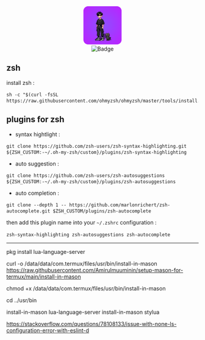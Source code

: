 <div id="header" align="center">
<img src="https://github.com/God7Wyn/mine/raw/refs/heads/main/me.png" width="100"/>
</div>
<div id="badges" align="center"><img src="https://img.shields.io/badge/Lexazsh-black?style=for-the-badge&logo=kalilinux&logoColor=blue" alt="Badge"/>
</div>

zsh
-

install zsh :

```
sh -c "$(curl -fsSL https://raw.githubusercontent.com/ohmyzsh/ohmyzsh/master/tools/install.sh)"
```
plugins for zsh 
-
- syntax hightlight :
```
git clone https://github.com/zsh-users/zsh-syntax-highlighting.git ${ZSH_CUSTOM:-~/.oh-my-zsh/custom}/plugins/zsh-syntax-highlighting
```
- auto suggestion :
```
git clone https://github.com/zsh-users/zsh-autosuggestions ${ZSH_CUSTOM:-~/.oh-my-zsh/custom}/plugins/zsh-autosuggestions
```
- auto completion :
```
git clone --depth 1 -- https://github.com/marlonrichert/zsh-autocomplete.git $ZSH_CUSTOM/plugins/zsh-autocomplete
```
then add this plugin name into your ```~/.zshrc``` configuration :

```zsh-syntax-highlighting zsh-autosuggestions zsh-autocomplete```

---

pkg install lua-language-server


curl -o /data/data/com.termux/files/usr/bin/install-in-mason  https://raw.githubusercontent.com/Amirulmuuminin/setup-mason-for-termux/main/install-in-mason


chmod +x /data/data/com.termux/files/usr/bin/install-in-mason


cd ../usr/bin


install-in-mason lua-language-server
install-in-mason stylua


https://stackoverflow.com/questions/78108133/issue-with-none-ls-configuration-error-with-eslint-d
